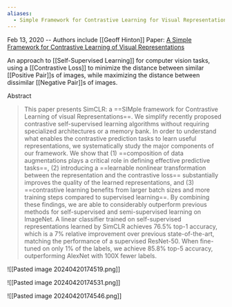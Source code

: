 ```yaml
---
aliases:
  - Simple Framework for Contrastive Learning for Visual Representations
---
```



Feb 13, 2020 -- Authors include [[Geoff Hinton]]
Paper: [A Simple Framework for Contrastive Learning of Visual Representations](https://arxiv.org/abs/2002.05709)

An approach to [[Self-Supervised Learning]] for computer vision tasks, using a [[Contrastive Loss]] to minimize the distance between similar [[Positive Pair]]s of images, while maximizing the distance between dissimilar [[Negative Pair]]s of images. 

Abstract
> This paper presents SimCLR: a ==SIMple framework for Contrastive Learning of visual Representations==. We simplify recently proposed contrastive self-supervised learning algorithms without requiring specialized architectures or a memory bank. In order to understand what enables the contrastive prediction tasks to learn useful representations, we systematically study the major components of our framework. We show that (1) ==composition of data augmentations plays a critical role in defining effective predictive tasks==, (2) introducing a ==learnable nonlinear transformation between the representation and the contrastive loss== substantially improves the quality of the learned representations, and (3) ==contrastive learning benefits from larger batch sizes and more training steps compared to supervised learning==. By combining these findings, we are able to considerably outperform previous methods for self-supervised and semi-supervised learning on ImageNet. A linear classifier trained on self-supervised representations learned by SimCLR achieves 76.5% top-1 accuracy, which is a 7% relative improvement over previous state-of-the-art, matching the performance of a supervised ResNet-50. When fine-tuned on only 1% of the labels, we achieve 85.8% top-5 accuracy, outperforming AlexNet with 100X fewer labels.

![[Pasted image 20240420174519.png]]

![[Pasted image 20240420174531.png]]

![[Pasted image 20240420174546.png]]
